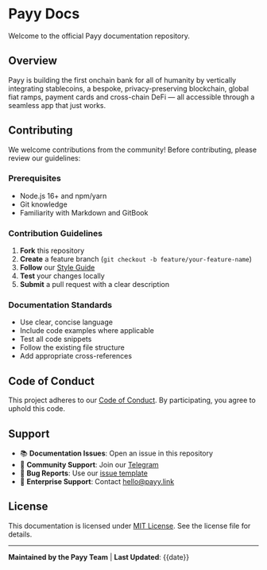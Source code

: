 # Payy Docs

Welcome to the official Payy documentation repository.

## Overview

Payy is building the first onchain bank for all of humanity by vertically integrating stablecoins, a bespoke, privacy-preserving blockchain, global fiat ramps, payment cards and cross-chain DeFi — all accessible through a seamless app that just works.

## Contributing

We welcome contributions from the community! Before contributing, please review our guidelines:

### Prerequisites

- Node.js 16+ and npm/yarn
- Git knowledge
- Familiarity with Markdown and GitBook

### Contribution Guidelines

1. **Fork** this repository
2. **Create** a feature branch (`git checkout -b feature/your-feature-name`)
3. **Follow** our [Style Guide](./STYLE_GUIDE.md)
4. **Test** your changes locally
5. **Submit** a pull request with a clear description

### Documentation Standards

- Use clear, concise language
- Include code examples where applicable
- Test all code snippets
- Follow the existing file structure
- Add appropriate cross-references

## Code of Conduct

This project adheres to our [Code of Conduct](./CODE_OF_CONDUCT.md). By participating, you agree to uphold this code.

## Support

- 📚 **Documentation Issues**: Open an issue in this repository
- 💬 **Community Support**: Join our [Telegram](https://t.me/+BJ0fSsaeEyIyM2Q5)
- 🐛 **Bug Reports**: Use our [issue template](.github/ISSUE_TEMPLATE.md)
- 📧 **Enterprise Support**: Contact hello@payy.link

## License

This documentation is licensed under [MIT License](./LICENSE). See the license file for details.

---

**Maintained by the Payy Team** | **Last Updated**: {{date}}
